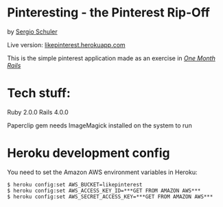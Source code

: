 # Pinteresting - the Pinterest Rip-Off
by [Sergio Schuler](http://about.me/sergio.schuler)

Live version: [likepinterest.herokuapp.com](http://likepinterest.herokuapp.com)

This is the simple pinterest application made as an exercise in [*One Month Rails*](http://onemonthrails.com)


# Tech stuff:

Ruby 2.0.0
Rails 4.0.0

Paperclip gem needs ImageMagick installed on the system to run

# Heroku development config

You need to set the Amazon AWS environment variables in Heroku:
```
$ heroku config:set AWS_BUCKET=likepinterest
$ heroku config:set AWS_ACCESS_KEY_ID=***GET FROM AMAZON AWS***
$ heroku config:set AWS_SECRET_ACCESS_KEY=***GET FROM AMAZON AWS***
```
